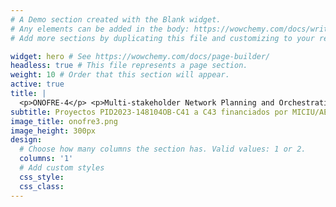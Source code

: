 ```yaml
---
# A Demo section created with the Blank widget.
# Any elements can be added in the body: https://wowchemy.com/docs/writing-markdown-latex/
# Add more sections by duplicating this file and customizing to your requirements.

widget: hero # See https://wowchemy.com/docs/page-builder/
headless: true # This file represents a page section.
weight: 10 # Order that this section will appear.
active: true
title: |
  <p>ONOFRE-4</p> <p>Multi-stakeholder Network Planning and Orchestration for Reliable and Secure Connected Mobility</p>
subtitle: Proyectos PID2023-148104OB-C41 a C43 financiados por MICIU/AEI/10.13039/501100011033 y por FEDER/UE.
image_title: onofre3.png
image_height: 300px
design:
  # Choose how many columns the section has. Valid values: 1 or 2.
  columns: '1'
  # Add custom styles
  css_style:
  css_class:
---
```

